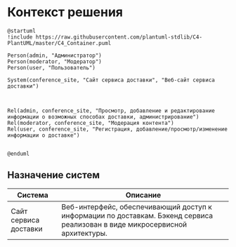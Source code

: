 # Контекст решения

<!-- Окружение системы (роли, участники, внешние системы) и связи системы с ним. Диаграмма контекста C4 и текстовое описание.
-->

```plantuml
@startuml
!include https://raw.githubusercontent.com/plantuml-stdlib/C4-PlantUML/master/C4_Container.puml

Person(admin, "Администратор")
Person(moderator, "Модератор")
Person(user, "Пользователь")

System(conference_site, "Сайт сервиса доставки", "Веб-сайт сервиса доставки")



Rel(admin, conference_site, "Просмотр, добавление и редактирование информации о возможных способах доставки, администрирование")
Rel(moderator, conference_site, "Модерация контента")
Rel(user, conference_site, "Регистрация, добавление/просмотр/изменение информации о доставке")


@enduml
```

## Назначение систем

| Система               | Описание                                                                                                                     |
| --------------------- | ---------------------------------------------------------------------------------------------------------------------------- |
| Сайт сервиса доставки | Веб-интерфейс, обеспечивающий доступ к информации по доставкам. Бэкенд сервиса реализован в виде микросервисной архитектуры. |

